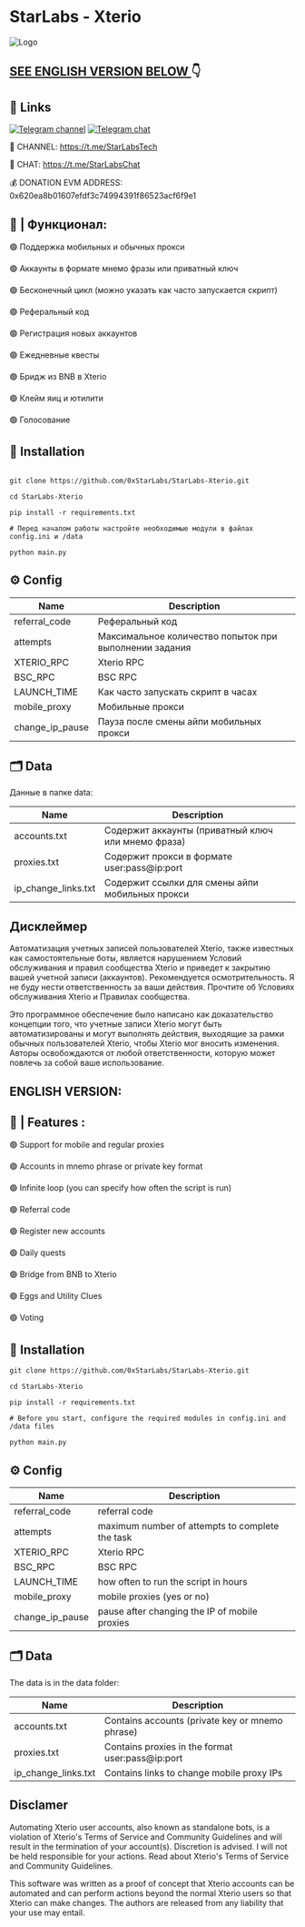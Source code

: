 #  StarLabs - Xterio 


![Logo]([g](https://i.postimg.cc/VNdZhv44/xterio.png))

## [SEE ENGLISH VERSION BELOW ](https://github.com/0xStarLabs/StarLabs-Twitter#english-version)👇

## 🔗 Links
[![Telegram channel](https://img.shields.io/endpoint?url=https://runkit.io/damiankrawczyk/telegram-badge/branches/master?url=https://t.me/StarLabsTech)](https://t.me/StarLabsTech)
[![Telegram chat](https://img.shields.io/endpoint?url=https://runkit.io/damiankrawczyk/telegram-badge/branches/master?url=https://t.me/StarLabsChat)](https://t.me/StarLabsChat)

🔔 CHANNEL: https://t.me/StarLabsTech

💬 CHAT: https://t.me/StarLabsChat

💰 DONATION EVM ADDRESS: 0x620ea8b01607efdf3c74994391f86523acf6f9e1


## 🤖 | Функционал:

🟢 Поддержка мобильных и обычных прокси

🟢 Аккаунты в формате мнемо фразы или приватный ключ

🟢 Бесконечный цикл (можно указать как часто запускается скрипт)

🟢 Реферальный код

🟢 Регистрация новых аккаунтов

🟢 Ежедневные квесты

🟢 Бридж из BNB в Xterio

🟢 Клейм яиц и ютилити

🟢 Голосование


## 🚀 Installation
```

git clone https://github.com/0xStarLabs/StarLabs-Xterio.git

cd StarLabs-Xterio

pip install -r requirements.txt

# Перед началом работы настройте необходимые модули в файлах config.ini и /data

python main.py
```

## ⚙️ Config

| Name | Description |
| --- | --- |
| referral_code | Реферальный код |
| attempts | Максимальное количество попыток при выполнении задания |
| XTERIO_RPC | Xterio RPC |
| BSC_RPC | BSC RPC |
| LAUNCH_TIME | Как часто запускать скрипт в часах |
| mobile_proxy | Мобильные прокси |
| change_ip_pause | Пауза после смены айпи мобильных прокси |

## 🗂️ Data

Данные в папке data:

| Name | Description |
| --- | --- |
| accounts.txt | Содержит аккаунты (приватный ключ или мнемо фраза) |
| proxies.txt | Содержит прокси в формате user:pass@ip:port |
| ip_change_links.txt | Содержит ссылки для смены айпи мобильных прокси |


## Дисклеймер
Автоматизация учетных записей пользователей Xterio, также известных как самостоятельные боты, является нарушением Условий обслуживания и правил сообщества Xterio и приведет к закрытию вашей учетной записи (аккаунтов). Рекомендуется осмотрительность. Я не буду нести ответственность за ваши действия. Прочтите об Условиях обслуживания Xterio и Правилах сообщества.

Это программное обеспечение было написано как доказательство концепции того, что учетные записи Xterio могут быть автоматизированы и могут выполнять действия, выходящие за рамки обычных пользователей Xterio, чтобы Xterio мог вносить изменения. Авторы  освобождаются от любой ответственности, которую может повлечь за собой ваше использование.

## ENGLISH VERSION:

## 🤖 | Features :

🟢 Support for mobile and regular proxies

🟢 Accounts in mnemo phrase or private key format

🟢 Infinite loop (you can specify how often the script is run)

🟢 Referral code

🟢 Register new accounts

🟢 Daily quests

🟢 Bridge from BNB to Xterio

🟢 Eggs and Utility Clues

🟢 Voting

## 🚀 Installation
```
git clone https://github.com/0xStarLabs/StarLabs-Xterio.git

cd StarLabs-Xterio

pip install -r requirements.txt

# Before you start, configure the required modules in config.ini and /data files

python main.py
```

## ⚙️ Config

| Name | Description |
| --- | --- |
| referral_code | referral code |
| attempts | maximum number of attempts to complete the task |
| XTERIO_RPC | Xterio RPC |
| BSC_RPC | BSC RPC |
| LAUNCH_TIME | how often to run the script in hours |
| mobile_proxy | mobile proxies (yes or no) |
| change_ip_pause | pause after changing the IP of mobile proxies |



## 🗂️ Data

The data is in the data folder:

| Name | Description |
| --- | --- |
| accounts.txt | Contains accounts (private key or mnemo phrase) |
| proxies.txt | Contains proxies in the format user:pass@ip:port |
| ip_change_links.txt | Contains links to change mobile proxy IPs |


## Disclamer

Automating Xterio user accounts, also known as standalone bots, is a violation of Xterio's Terms of Service and Community Guidelines and will result in the termination of your account(s). Discretion is advised. I will not be held responsible for your actions. Read about Xterio's Terms of Service and Community Guidelines.

This software was written as a proof of concept that Xterio accounts can be automated and can perform actions beyond the normal Xterio users so that Xterio can make changes. The authors are released from any liability that your use may entail.
